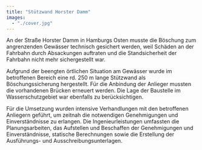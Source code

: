 ```yaml
---
title: "Stützwand Horster Damm"
images:
  - "./cover.jpg"
---
```


An der Straße Horster Damm in Hamburgs Osten musste die Böschung zum
angrenzenden Gewässer technisch gesichert werden, weil Schäden an der
Fahrbahn durch Absackungen auftraten und die Standsicherheit der
Fahrbahn nicht mehr sichergestellt war.

Aufgrund der beengten
örtlichen Situation am Gewässer wurde im betroffenen Bereich eine rd.
250 m lange Stützwand als Böschungssicherung hergestellt. Für die
Anbindung der Anlieger mussten die vorhandenen Brücken erneuert werden.
Die Lage der Baustelle im Wasserschutzgebiet war ebenfalls zu
berücksichtigen.

Für die Umsetzung wurden intensive Verhandlungen mit
den betroffenen Anliegern geführt, um zeitnah die notwendigen Genehmigungen und Einverständnisse zu erlangen. Die Ingenieurleistungen
umfassten die Planungsarbeiten, das Aufstellen und Beschaffen der
Genehmigungen und Einverständnisse, statische Berechnungen sowie die
Erstellung der Ausführungs- und Ausschreibungsunterlagen.
